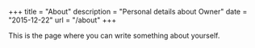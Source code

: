 +++
title = "About"
description = "Personal details about Owner"
date = "2015-12-22"
url = "/about"
+++



This is the page where you can write something about yourself.

